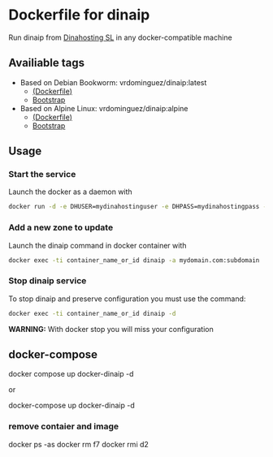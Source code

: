 # Dockerfile for dinaip

Run dinaip from [Dinahosting SL](https://www.dinahosting.com) in any docker-compatible machine

## Availiable tags

+ Based on Debian Bookworm: vrdominguez/dinaip:latest
  + [(Dockerfile)](/debian/Dockerfile)
  + [Bootstrap](/debian/bootstrap.sh)
+ Based on Alpine Linux: vrdominguez/dinaip:alpine
  + [(Dockerfile)](/alpine/Dockerfile)
  + [Bootstrap](/alpine/bootstrap.sh)

## Usage

### Start the service

Launch the docker as a daemon with

```bash
docker run -d -e DHUSER=mydinahostinguser -e DHPASS=mydinahostingpass -v /your/local/dir/for/config:/var/persistent vrdominguez/dinaip
```

### Add a new zone to update

Launch the dinaip command in docker container with

```bash
docker exec -ti container_name_or_id dinaip -a mydomain.com:subdomain
```

### Stop dinaip service

To stop dinaip and preserve configuration you must use the command:

```bash
docker exec -ti container_name_or_id dinaip -d
```

**WARNING:** With docker stop you will miss your configuration

## docker-compose

docker compose up docker-dinaip -d 

or

docker-compose up docker-dinaip -d

### remove contaier and image
docker ps -as
docker rm f7
docker rmi d2

